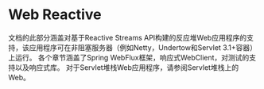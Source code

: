 # Web Reactive

文档的此部分涵盖对基于Reactive Streams API构建的反应堆Web应用程序的支持，该应用程序可在非阻塞服务器（例如Netty，Undertow和Servlet 3.1+容器）上运行。 各个章节涵盖了Spring WebFlux框架，响应式WebClient，对测试的支持以及响应式库。 对于Servlet堆栈Web应用程序，请参阅Servlet堆栈上的Web。

